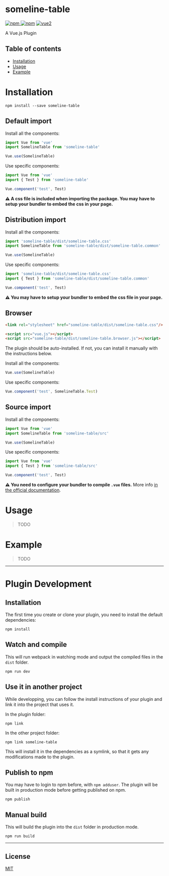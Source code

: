 # someline-table

[![npm](https://img.shields.io/npm/v/someline-table.svg) ![npm](https://img.shields.io/npm/dm/someline-table.svg)](https://www.npmjs.com/package/someline-table)
[![vue2](https://img.shields.io/badge/vue-2.x-brightgreen.svg)](https://vuejs.org/)

A Vue.js Plugin

## Table of contents

- [Installation](#installation)
- [Usage](#usage)
- [Example](#example)

# Installation

```
npm install --save someline-table
```

## Default import

Install all the components:

```javascript
import Vue from 'vue'
import SomelineTable from 'someline-table'

Vue.use(SomelineTable)
```

Use specific components:

```javascript
import Vue from 'vue'
import { Test } from 'someline-table'

Vue.component('test', Test)
```

**⚠️ A css file is included when importing the package. You may have to setup your bundler to embed the css in your page.**

## Distribution import

Install all the components:

```javascript
import 'someline-table/dist/someline-table.css'
import SomelineTable from 'someline-table/dist/someline-table.common'

Vue.use(SomelineTable)
```

Use specific components:

```javascript
import 'someline-table/dist/someline-table.css'
import { Test } from 'someline-table/dist/someline-table.common'

Vue.component('test', Test)
```

**⚠️ You may have to setup your bundler to embed the css file in your page.**

## Browser

```html
<link rel="stylesheet" href="someline-table/dist/someline-table.css"/>

<script src="vue.js"></script>
<script src="someline-table/dist/someline-table.browser.js"></script>
```

The plugin should be auto-installed. If not, you can install it manually with the instructions below.

Install all the components:

```javascript
Vue.use(SomelineTable)
```

Use specific components:

```javascript
Vue.component('test', SomelineTable.Test)
```

## Source import

Install all the components:

```javascript
import Vue from 'vue'
import SomelineTable from 'someline-table/src'

Vue.use(SomelineTable)
```

Use specific components:

```javascript
import Vue from 'vue'
import { Test } from 'someline-table/src'

Vue.component('test', Test)
```

**⚠️ You need to configure your bundler to compile `.vue` files.** More info [in the official documentation](https://vuejs.org/v2/guide/single-file-components.html).

# Usage

> TODO

# Example

> TODO

---

# Plugin Development

## Installation

The first time you create or clone your plugin, you need to install the default dependencies:

```
npm install
```

## Watch and compile

This will run webpack in watching mode and output the compiled files in the `dist` folder.

```
npm run dev
```

## Use it in another project

While developping, you can follow the install instructions of your plugin and link it into the project that uses it.

In the plugin folder:

```
npm link
```

In the other project folder:

```
npm link someline-table
```

This will install it in the dependencies as a symlink, so that it gets any modifications made to the plugin.

## Publish to npm

You may have to login to npm before, with `npm adduser`. The plugin will be built in production mode before getting published on npm.

```
npm publish
```

## Manual build

This will build the plugin into the `dist` folder in production mode.

```
npm run build
```

---

## License

[MIT](http://opensource.org/licenses/MIT)

